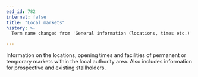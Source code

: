 ```yaml
---
esd_id: 782
internal: false
title: "Local markets"
history: >-
  Term name changed from 'General information (locations, times etc.)' to 'Markets (general information, locations, times etc.)' and scope notes added in version 2.02. scope notes revised in version 3.00 to include stallholder information. Term name changed from 'Markets (general information, locations, times etc.)' to 'Markets - information' in version 3.00. Name changed to 'Local markets' in version 4.00.

---
```


Information on the locations, opening times and facilities of permanent or temporary markets within the local authority area.  Also includes information for prospective and existing stallholders.

